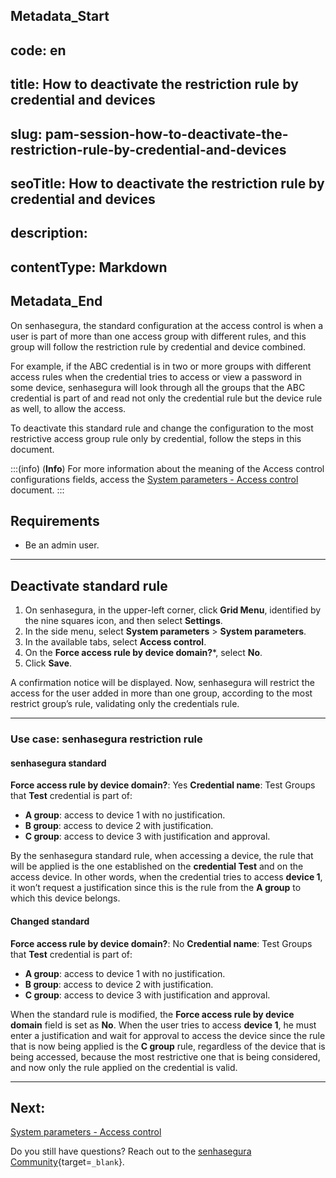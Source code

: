 ## Metadata_Start 
## code: en
## title: How to deactivate the restriction rule by credential and devices 
## slug: pam-session-how-to-deactivate-the-restriction-rule-by-credential-and-devices 
## seoTitle: How to deactivate the restriction rule by credential and devices 
## description:  
## contentType: Markdown 
## Metadata_End
On senhasegura, the standard configuration at the access control is when a user is part of more than one access group with different rules, and this group will follow the restriction rule by credential and device combined.

For example, if the ABC credential is in two or more groups with different access rules when the credential tries to access or view a password in some device, senhasegura will look through all the groups that the ABC credential is part of and read not only the credential rule but the device rule as well, to allow the access.

To deactivate this standard rule and change the configuration to the most restrictive access group rule only by credential, follow the steps in this document.

:::(info) (**Info**)
For more information about the meaning of the Access control configurations fields, access the [System parameters - Access control](/v3-32/docs/pam-session-system-parameters-access-control) document.
:::

## Requirements

* Be an admin user.
---

## Deactivate standard rule

1. On senhasegura, in the upper-left corner, click **Grid Menu**, identified by the nine squares icon, and then select **Settings**.
2. In the side menu, select **System parameters** >  **System parameters**.
3. In the available tabs, select **Access control**.
4. On the **Force access rule by device domain?***, select **No**.
5. Click **Save**.

A confirmation notice will be displayed. Now, senhasegura will restrict the access for the user added in more than one group, according to the most restrict group’s rule, validating only the credentials rule.

---

### Use case: senhasegura restriction rule

#### senhasegura standard
**Force access rule by device domain?**: Yes
**Credential name**: Test
Groups that **Test** credential is part of:

* **A group**: access to device 1 with no justification.
* **B group**: access to device 2 with justification.
* **C group**: access to device 3 with justification and approval.

By the senhasegura standard rule, when accessing a device, the rule that will be applied is the one established on the **credential Test** and on the access device. In other words, when the credential tries to access **device 1**, it won’t request a justification since this is the rule from the **A group** to which this device belongs.

#### Changed standard
**Force access rule by device domain?**: No
**Credential name**: Test
Groups that **Test** credential is part of:

* **A group**: access to device 1 with no justification.
* **B group**: access to device 2 with justification.
* **C group**: access to device 3 with justification and approval.

When the standard rule is modified, the **Force access rule by device domain** field is set as **No**. When the user tries to access **device 1**, he must enter a justification and wait for approval to access the device since the rule that is now being applied is the **C group** rule, regardless of the device that is being accessed, because the most restrictive one that is being considered, and now only the rule applied on the credential is valid.

---
## Next:
[System parameters - Access control](/v3-32/docs/pam-session-system-parameters-access-control)

Do you still have questions? Reach out to the [senhasegura Community](https://community.senhasegura.io/){target=`_blank`}.